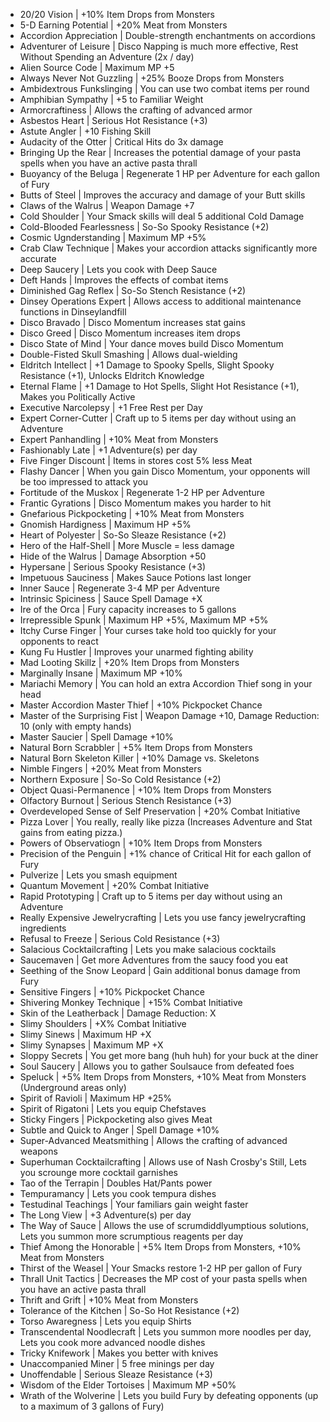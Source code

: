 * 20/20 Vision | +10% Item Drops from Monsters
* 5-D Earning Potential | +20% Meat from Monsters
* Accordion Appreciation | Double-strength enchantments on accordions
* Adventurer of Leisure | Disco Napping is much more effective, Rest Without Spending an Adventure (2x / day)
* Alien Source Code | Maximum MP +5
* Always Never Not Guzzling | +25% Booze Drops from Monsters
* Ambidextrous Funkslinging | You can use two combat items per round
* Amphibian Sympathy | +5 to Familiar Weight
* Armorcraftiness | Allows the crafting of advanced armor
* Asbestos Heart | Serious Hot Resistance (+3)
* Astute Angler | +10 Fishing Skill
* Audacity of the Otter | Critical Hits do 3x damage
* Bringing Up the Rear | Increases the potential damage of your pasta spells when you have an active pasta thrall
* Buoyancy of the Beluga | Regenerate 1 HP per Adventure for each gallon of Fury
* Butts of Steel | Improves the accuracy and damage of your Butt skills
* Claws of the Walrus | Weapon Damage +7
* Cold Shoulder | Your Smack skills will deal 5 additional Cold Damage
* Cold-Blooded Fearlessness | So-So Spooky Resistance (+2)
* Cosmic Ugnderstanding | Maximum MP +5%
* Crab Claw Technique | Makes your accordion attacks significantly more accurate
* Deep Saucery | Lets you cook with Deep Sauce
* Deft Hands | Improves the effects of combat items
* Diminished Gag Reflex | So-So Stench Resistance (+2)
* Dinsey Operations Expert | Allows access to additional maintenance functions in Dinseylandfill
* Disco Bravado | Disco Momentum increases stat gains
* Disco Greed | Disco Momentum increases item drops
* Disco State of Mind | Your dance moves build Disco Momentum
* Double-Fisted Skull Smashing | Allows dual-wielding
* Eldritch Intellect | +1 Damage to Spooky Spells, Slight Spooky Resistance (+1), Unlocks Eldritch Knowledge
* Eternal Flame | +1 Damage to Hot Spells, Slight Hot Resistance (+1), Makes you Politically Active
* Executive Narcolepsy | +1 Free Rest per Day
* Expert Corner-Cutter | Craft up to 5 items per day without using an Adventure
* Expert Panhandling | +10% Meat from Monsters
* Fashionably Late | +1 Adventure(s) per day
* Five Finger Discount | Items in stores cost 5% less Meat
* Flashy Dancer | When you gain Disco Momentum, your opponents will be too impressed to attack you
* Fortitude of the Muskox | Regenerate 1-2 HP per Adventure
* Frantic Gyrations | Disco Momentum makes you harder to hit
* Gnefarious Pickpocketing | +10% Meat from Monsters
* Gnomish Hardigness | Maximum HP +5%
* Heart of Polyester | So-So Sleaze Resistance (+2)
* Hero of the Half-Shell | More Muscle = less damage
* Hide of the Walrus | Damage Absorption +50
* Hypersane | Serious Spooky Resistance (+3)
* Impetuous Sauciness | Makes Sauce Potions last longer
* Inner Sauce | Regenerate 3-4 MP per Adventure
* Intrinsic Spiciness | Sauce Spell Damage +X
* Ire of the Orca | Fury capacity increases to 5 gallons
* Irrepressible Spunk | Maximum HP +5%, Maximum MP +5%
* Itchy Curse Finger | Your curses take hold too quickly for your opponents to react
* Kung Fu Hustler | Improves your unarmed fighting ability
* Mad Looting Skillz | +20% Item Drops from Monsters
* Marginally Insane | Maximum MP +10%
* Mariachi Memory | You can hold an extra Accordion Thief song in your head
* Master Accordion Master Thief | +10% Pickpocket Chance
* Master of the Surprising Fist | Weapon Damage +10, Damage Reduction: 10 (only with empty hands)
* Master Saucier | Spell Damage +10%
* Natural Born Scrabbler | +5% Item Drops from Monsters
* Natural Born Skeleton Killer | +10% Damage vs. Skeletons
* Nimble Fingers | +20% Meat from Monsters
* Northern Exposure | So-So Cold Resistance (+2)
* Object Quasi-Permanence | +10% Item Drops from Monsters
* Olfactory Burnout | Serious Stench Resistance (+3)
* Overdeveloped Sense of Self Preservation | +20% Combat Initiative
* Pizza Lover | You really, really like pizza (Increases Adventure and Stat gains from eating pizza.)
* Powers of Observatiogn | +10% Item Drops from Monsters
* Precision of the Penguin | +1% chance of Critical Hit for each gallon of Fury
* Pulverize | Lets you smash equipment
* Quantum Movement | +20% Combat Initiative
* Rapid Prototyping | Craft up to 5 items per day without using an Adventure
* Really Expensive Jewelrycrafting | Lets you use fancy jewelrycrafting ingredients
* Refusal to Freeze | Serious Cold Resistance (+3)
* Salacious Cocktailcrafting | Lets you make salacious cocktails
* Saucemaven | Get more Adventures from the saucy food you eat
* Seething of the Snow Leopard | Gain additional bonus damage from Fury
* Sensitive Fingers | +10% Pickpocket Chance
* Shivering Monkey Technique | +15% Combat Initiative
* Skin of the Leatherback | Damage Reduction: X
* Slimy Shoulders | +X% Combat Initiative
* Slimy Sinews | Maximum HP +X
* Slimy Synapses | Maximum MP +X
* Sloppy Secrets | You get more bang (huh huh) for your buck at the diner
* Soul Saucery | Allows you to gather Soulsauce from defeated foes
* Speluck | +5% Item Drops from Monsters, +10% Meat from Monsters (Underground areas only)
* Spirit of Ravioli | Maximum HP +25%
* Spirit of Rigatoni | Lets you equip Chefstaves
* Sticky Fingers | Pickpocketing also gives Meat
* Subtle and Quick to Anger | Spell Damage +10%
* Super-Advanced Meatsmithing | Allows the crafting of advanced weapons
* Superhuman Cocktailcrafting | Allows use of Nash Crosby's Still, Lets you scrounge more cocktail garnishes
* Tao of the Terrapin | Doubles Hat/Pants power
* Tempuramancy | Lets you cook tempura dishes
* Testudinal Teachings | Your familiars gain weight faster
* The Long View | +3 Adventure(s) per day
* The Way of Sauce | Allows the use of scrumdiddlyumptious solutions, Lets you summon more scrumptious reagents per day
* Thief Among the Honorable | +5% Item Drops from Monsters, +10% Meat from Monsters
* Thirst of the Weasel | Your Smacks restore 1-2 HP per gallon of Fury
* Thrall Unit Tactics | Decreases the MP cost of your pasta spells when you have an active pasta thrall
* Thrift and Grift | +10% Meat from Monsters
* Tolerance of the Kitchen | So-So Hot Resistance (+2)
* Torso Awaregness | Lets you equip Shirts
* Transcendental Noodlecraft | Lets you summon more noodles per day, Lets you cook more advanced noodle dishes
* Tricky Knifework | Makes you better with knives
* Unaccompanied Miner | 5 free minings per day
* Unoffendable | Serious Sleaze Resistance (+3)
* Wisdom of the Elder Tortoises | Maximum MP +50%
* Wrath of the Wolverine | Lets you build Fury by defeating opponents (up to a maximum of 3 gallons of Fury)
